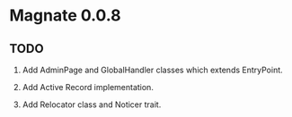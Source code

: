 # Magnate 0.0.8

## TODO

1. Add AdminPage and GlobalHandler classes which extends EntryPoint.

2. Add Active Record implementation.

3. Add Relocator class and Noticer trait.
